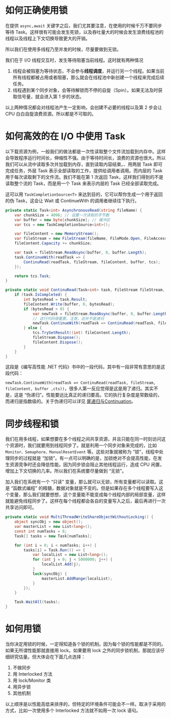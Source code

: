 # 如何正确使用锁

在提供 `async,await` 关键字之后，我们尤其要注意，在使用的时候千万不要同步等待 Task。这样很有可能会发生死锁，以及吞吐量大的时候会发生浪费线程池的线程以及线程上下文切换导致更大的开销。

所以我们在使用多线程乃至并发的时候，尽量要做到无锁。

我们在于 I/O 线程交互时，发生等待阻塞当前线程。这时就有两种情况

1. 线程会被阻塞为等待状态，不会参与**线程调度**，并运行另一个线程。如果当前所有线程都被占用或者阻塞，那么就会在线程池中新创建一个线程来完成后续任务。
2. 线程遇到某个同步对象，会等待解锁而不停的自旋（Spin）。如果无法及时获取信号量，就会进入第 1 步的状态。

以上两种情况都会对线程池产生一定影响，会创建不必要的线程以及第 2 步会让 CPU 白白自旋浪费资源。所以都是不可取的。

# 如何高效的在 I/O 中使用 Task

以下载资源为例，一般我们的做法都是一次性读取整个文件流加载到内存中。这样会导致程序运行时间长，伸缩性不强。由于等待时间长，浪费的资源也很大。所以我们可以从流中读取多次并加载到内存，直到读取内容结束。、用两层 Task 即可完成任务，外层 Task 表示全部读取的工作，提供给调用者调用。而内层的 Task 用于每次读取剩下的文件流。我们不能在第 1 次返回 Task，这样我们得到的不是读取整个流的 Task，而是用一个 Task 来表示内层的 Task 已经全部读取完成。

这可以用 `TaskCompletionSource<T>` 来达到目的，它可以帮你生成一个用于返回的伪 Task，这会让 Wait 或 ContinueWith 的调用者继续往下执行。

```c#
private static Task<int> AsynchronousRead(string fileName) {
    var chunkSize = 4096; // 设置一次读取的字节数
    var buffer = new byte[chunkSize]; // 缓冲区
    var tcs = new TaskCompletionSource<int>();

    var fileContent = new MemoryStream();
    var fileStream = new FileStream(fileName, FileMode.Open, FileAccess.Read, FileShare.Read, chunkSize, useAsync : true);
    fileContent.Capacity += chunkSize;

    var task = fileStream.ReadAsync(buffer, 0, buffer.Length);
    task.ContinueWith(readTask => {
        ContinuRead(readTask, fileStream, fileContent, buffer, tcs);
    });

    return tcs.Task;
}

private static void ContinuRead(Task<int> task, FileStream fileStream, MemoryStream fileContent, byte[] buffer, TaskCompletionSource<int> tcs) {
    if (task.IsCompleted) {
        int bytesRead = task.Result;
        fileContent.Write(buffer, 0, bytesRead);
        if (bytesRead > 0) {
            var newTask = fileStream.ReadAsync(buffer, 0, buffer.Length);
            // 这行代码很重要，注意，这并不是递归
            newTask.ContinueWith(readTask => ContinuRead(readTask, fileStream, fileContent, buffer, tcs));
        } else {
            tcs.TrySetResult((int) fileContent.Length);
            fileStream.Dispose();
            fileContent.Dispose();
        }
    }
}
```

这段是《编写高性能 .NET 代码》书中的一段代码，其中有一段非常有意思的是这段代码：

`newTask.ContinueWith(readTask => ContinuRead(readTask, fileStream, fileContent, buffer ,cts))`，很多人第一反应觉得是这是用了递归。其实不是，这是 “伪递归”。性能要远比真正的递归要高。它的执行复杂度是常数级的，而递归是指数级的。关于伪递归可以详见 [尾递归与Continuation](http://blog.zhaojie.me/2009/03/tail-recursion-and-continuation.html)。

# 同步线程和锁

我们在用多线程，如果想要在多个线程之间共享资源，并且只能在同一时刻访问这个资源时，我们就要用到线程同步了。就是利用一个同步对象来完成的，比如 `Monitor、Semaphore、ManualResetEvent` 等。这些对象就被称为 “锁”，线程中处理同步的过程就是 “加锁”。有一点可以明确的是，加锁绝对不会提高性能，在发生资源竞争时还会降低性能。因为同步锁会阻止其他线程运行，造成 CPU 闲置，增加上下文切换的几率。所以我们在系统要尽量做到 “无锁”。

加入我们在系统有一个 “只读” 变量，那么就可以无锁，所有变量都可以读取。这是 “函数式编程” 的精髓，数据对象就是不变的。但是如果存在多个线程要写入这个变量，那么我们就要想想，这个变量能不能变成每个线程内部的局部变量，这样就能避免线程同步了。这样在每个线程都会各自的变量写入之后，最后再进行一次共享访问即可。

```c#
private static void MultiThreadWriteShareObjectWithoutLocking() {
    object syncObj = new object();
    var masterList = new List<long>();
    const int numTasks = 8;
    Task[] tasks = new Task[numTasks];

    for (int i = 0; i < numTasks; i++) {
        tasks[i] = Task.Run(() => {
            var localList = new List<long>();
            for (int j = 0; j < 5000000; j++) {
                localList.Add(j);
            }
            lock(syncObj) {
                masterList.AddRange(localList);
            }
        });
    }

    Task.WaitAll(tasks);
}
```

# 如何用锁

当你决定用锁的时候，一定得知道各个锁的机制。因为每个锁的性能都是不同的。如果无所谓性能那就直接用 lock。如果要用 lock 之外的同步锁机制，那就应该仔细研究估量。但大体会在下面几点选择：

1. 不做同步
2. 用 Interlocked 方法
3. 用 lock/Monitor 类
4. 用异步锁
5. 其他机制

以上顺序是以性能高低来排序的，但特定的环境条件可能会不一样。取决于采用的方式，比如一次使用多个 Interlocked 方法就不如用一次 lock 语句。